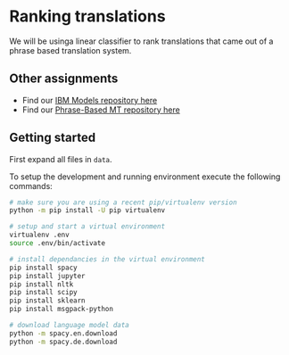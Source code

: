 Ranking translations
====================

We will be usinga linear classifier to rank translations that came out of a phrase based translation system.

Other assignments
------

* Find our [IBM Models repository here](https://github.com/pepijnkokke/UvA-MT1-IBM)
* Find our [Phrase-Based MT repository here](https://github.com/pepijnkokke/UvA-MT2-PBT)

Getting started
------

First expand all files in `data`.

To setup the development and running environment execute the following commands:

```bash
# make sure you are using a recent pip/virtualenv version
python -m pip install -U pip virtualenv

# setup and start a virtual environment
virtualenv .env
source .env/bin/activate

# install dependancies in the virtual environment
pip install spacy
pip install jupyter
pip install nltk
pip install scipy
pip install sklearn
pip install msgpack-python

# download language model data
python -m spacy.en.download
python -m spacy.de.download
```
